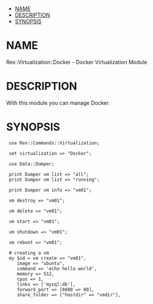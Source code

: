 -   [NAME](#NAME)
-   [DESCRIPTION](#DESCRIPTION)
-   [SYNOPSIS](#SYNOPSIS)

# NAME

Rex::Virtualization::Docker - Docker Virtualization Module

# DESCRIPTION

With this module you can manage Docker.

# SYNOPSIS

     use Rex::Commands::Virtualization;
       
     set virtualization => "Docker";
       
     use Data::Dumper;  
      
     print Dumper vm list => "all";
     print Dumper vm list => "running";
     
     print Dumper vm info => "vm01";
       
     vm destroy => "vm01";
       
     vm delete => "vm01"; 
        
     vm start => "vm01";
       
     vm shutdown => "vm01";
       
     vm reboot => "vm01";
       
     # creating a vm 
     my $id = vm create => "vm01",
        image => "ubuntu",
        command => 'echo hello world',
        memory => 512,
        cpus => 1,
        links => ['mysql:db'],
        forward_port => [8080 => 80],
        share_folder => ["hostdir" => "vmdir"],
